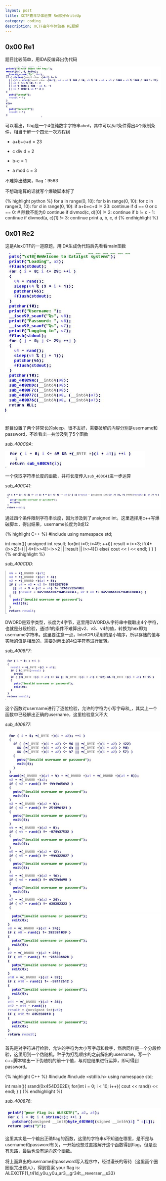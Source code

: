 ```yaml
---
layout: post
title: XCTF嘉年华体验赛 Re部分WriteUp
category: coding
description: XCTF嘉年华体验赛 RE题解
---
```

## 0x00 Re1

题目比较简单，用IDA反编译出伪代码

![main](/images/xctf-carnival-wp/1.jpg)

可以看出，flag是一个4位纯数字字符串`abcd`，其中可以从if条件得出4个限制条件，相当于解一个四元一次方程组

* a+b+c+d = 23

* c div d = 2

* b-c = 1

* a mod c = 3

不难算出结果，flag：9563

不想动笔算的话就写个爆破脚本好了

{% highlight python %}
for a in range(0, 10):
    for b in range(0, 10):
        for c in range(0, 10):
            for d in range(0, 10):
                if a+b+c+d != 23:
                    continue
                if d == 0 or c == 0:  # 除数不能为0
                    continue
                if divmod(c, d)[0] != 2:
                    continue
                if b != c - 1:
                    continue
                if divmod(a, c)[1] != 3:
                    continue
                print a, b, c, d
{% endhighlight %}

## 0x01 Re2

这是AlexCTF的一道原题，用IDA生成伪代码后先看看main函数

![main](/images/xctf-carnival-wp/2.jpg)

题目设置了两个非常长的sleep，很不友好，需要破解的内容分别是username和password，不难看出一共涉及到了5个函数

*sub_400C9A*:

![400C9A](/images/xctf-carnival-wp/3.jpg)

一个获取字符串长度的函数，并将长度传入`sub_400C41`进一步运算

*sub_400C41*:

![400C41](/images/xctf-carnival-wp/4.jpg)

通过四个条件限制字符串长度，因为涉及到了unsigned int，这里选择用c++写爆破脚本，得出结果，username长度为8或12

{% highlight C++ %}
#include <iostream>
using namespace std;

int main(){
	unsigned int result;
	for(int i=0; i<49; ++i){
		result = i>>3;
		if(4*(i>>2)!=i || 4*(i>>4)!=i>>2 || !result || i>>4){}
		else{
			cout << i << endl;
		}
	}
}
{% endhighlight %}

*sub_400CDD*:

![400CDD](/images/xctf-carnival-wp/5.jpg)

DWORD是双字类型，长度为4字节，这里用DWORD从字符串中截取出4个字符，也就是分段检验，通过if的条件不难算出v2、v3、v4的值，转换为hex即为username字符串。这里要注意一点，IntelCPU采用的是小端序，所以存储的值与实际的值是相反的，需要对解出的4位字符串进行反转。

*sub_4008F7*:

![4008F7](/images/xctf-carnival-wp/6.jpg)

这个函数对username进行了逐位检验，允许的字符为小写字母和_，其实上一个函数中已经解出正确的username，这里检验意义不大

*sub_400977*:

![400977](/images/xctf-carnival-wp/7.jpg)
![400977](/images/xctf-carnival-wp/8.jpg)

首先是对字符进行检验，允许的字符为大小写字母和数字，然后同样是一个分段检验，这里用到一个伪随机，种子为打乱顺序的之前解出的username，写一个c++脚本输出一下伪随机的前十个值，与对应结果进行运算，即可得到password。

{% highlight C++ %}
#include <iostream>
#include <stdlib.h>
using namespace std;

int main(){
	srand(0x454D3E2E);
	for(int i = 0; i < 10; i++){
		cout << rand() << endl;
	}
}
{% endhighlight %}

*sub_400876*:

![400876](/images/xctf-carnival-wp/9.jpg)

这里其实是一个输出正确flag的函数，这里的字符串s不知道在哪里，是不是与username和password有关，一开始也想过直接解开这个函数得到flag，但是没有思路，最后也没有逆向这个函数。

将上面算出的username和password写入程序中，经过漫长的等待（这里画个圈圈诅咒出题人），得到答案 your flag is: ALEXCTF{1_t41d_y0u_y0u_ar3__gr34t__reverser__s33}